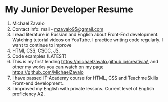 # My Junior Developer Resume

1. Michael Zavalo
2. Contact Info: mail - mzavalo95@gmail.com
3. I read literature in Russian and English about Front-End development. Watching tutorial videos on YouTube. I practice writing code regularly. I want to continue to improve
4. HTMl, CSS, CSCC, JS. 
5. Code examples (LATEST)
6. This is my first lending https://michaelzavalo.github.io/creativia/, and other my works you can watch on my page https://github.com/MichaelZavalo
7. I have passed IT-Academy course for HTML, CSS and TeachmeSkills Front-end development.
8. I improved my English with private lessons. Current level of English proficiency A2.
